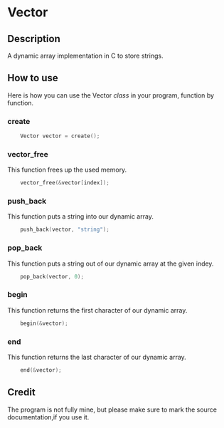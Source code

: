 # Vector

## Description

A dynamic array implementation in C to store strings.

## How to use

Here is how you can use the Vector *class* in your program, function by function.

### create

``` C
    Vector vector = create();
```

### vector_free

This function frees up the used memory.

``` C
    vector_free(&vector[index]);
```

### push_back

This function puts a string into our dynamic array.
 
``` C
    push_back(vector, "string");
```

### pop_back

This function puts a string out of our dynamic array at the given indey.

``` C
    pop_back(vector, 0);
```

### begin

This function returns the first character of our dynamic array.

``` C
    begin(&vector);
```

### end

This function returns the last character of our dynamic array.

``` C
    end(&vector);
```

## Credit

The program is not fully mine, but please make sure to mark the source documentation,if you use it.
